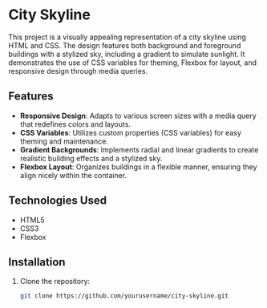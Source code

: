 # City Skyline

This project is a visually appealing representation of a city skyline using HTML and CSS. The design features both background and foreground buildings with a stylized sky, including a gradient to simulate sunlight. It demonstrates the use of CSS variables for theming, Flexbox for layout, and responsive design through media queries.

## Features

- **Responsive Design**: Adapts to various screen sizes with a media query that redefines colors and layouts.
- **CSS Variables**: Utilizes custom properties (CSS variables) for easy theming and maintenance.
- **Gradient Backgrounds**: Implements radial and linear gradients to create realistic building effects and a stylized sky.
- **Flexbox Layout**: Organizes buildings in a flexible manner, ensuring they align nicely within the container.

## Technologies Used

- HTML5
- CSS3
- Flexbox

## Installation

1. Clone the repository:
   ```bash
   git clone https://github.com/yourusername/city-skyline.git
